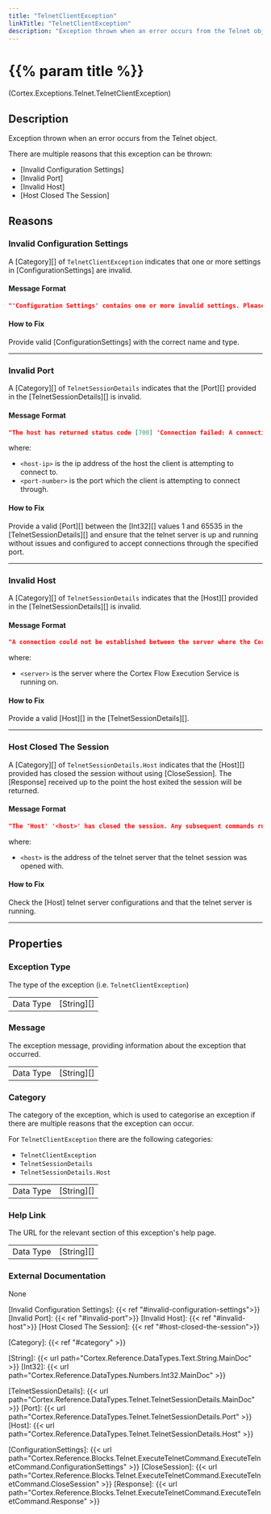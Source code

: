 ```yaml
---
title: "TelnetClientException"
linkTitle: "TelnetClientException"
description: "Exception thrown when an error occurs from the Telnet object."
---
```


# {{% param title %}}

<p class="namespace">(Cortex.Exceptions.Telnet.TelnetClientException)</p>

## Description

Exception thrown when an error occurs from the Telnet object.

There are multiple reasons that this exception can be thrown:

- [Invalid Configuration Settings]
- [Invalid Port]
- [Invalid Host]
- [Host Closed The Session]

## Reasons

### Invalid Configuration Settings

A [Category][] of `TelnetClientException` indicates that one or more settings in [ConfigurationSettings] are invalid.

#### Message Format

```json
"'Configuration Settings' contains one or more invalid settings. Please click the HelpLink for more information on how to fix this."
```

#### How to Fix

Provide valid [ConfigurationSettings] with the correct name and type.

***

### Invalid Port

A [Category][] of `TelnetSessionDetails` indicates that the [Port][] provided in the [TelnetSessionDetails][] is invalid.

#### Message Format

```json
"The host has returned status code [700] 'Connection failed: A connection attempt failed because the connected party did not properly respond after a period of time, or established connection failed because connected host has failed to respond. '<host-ip>':'<port-number>'."
```

where:

- `<host-ip>` is the ip address of the host the client is attempting to connect to.
- `<port-number>` is the port which the client is attempting to connect through.

#### How to Fix

Provide a valid [Port][] between the [Int32][] values 1 and 65535 in the [TelnetSessionDetails][] and ensure that the telnet server is up and running without issues and configured to accept connections through the specified port.

***

### Invalid Host

A [Category][] of `TelnetSessionDetails` indicates that the [Host][] provided in the [TelnetSessionDetails][] is invalid.

#### Message Format

```json
"A connection could not be established between the server where the Cortex Flow Execution Service is running ('<server>') and the host.\r\nPlease click the HelpLink for more information on how to fix this."
```

where:

- `<server>` is the server where the Cortex Flow Execution Service is running on.

#### How to Fix

Provide a valid [Host][] in the [TelnetSessionDetails][].

***

### Host Closed The Session

A [Category][] of `TelnetSessionDetails.Host` indicates that the [Host][] provided has closed the session without using [CloseSession]. The [Response] received up to the point the host exited the session will be returned.

#### Message Format

```json
"The 'Host' '<host>' has closed the session. Any subsequent commands run on the session will result in a new one being created.\r\nPlease click the HelpLink for more information on how to fix this."
```

where:

- `<host>` is the address of the telnet server that the telnet session was opened with.

#### How to Fix

Check the [Host] telnet server configurations and that the telnet server is running.

***

## Properties

### Exception Type

The type of the exception (i.e. `TelnetClientException`)

| | |
|-----------|------------|
| Data Type | [String][] |

### Message

The exception message, providing information about the exception that occurred.

| | |
|-----------|------------|
| Data Type | [String][] |

### Category

The category of the exception, which is used to categorise an exception if there are multiple reasons that the exception can occur.

For `TelnetClientException` there are the following categories:

- `TelnetClientException`
- `TelnetSessionDetails`
- `TelnetSessionDetails.Host`

| | |
|-----------|------------|
| Data Type | [String][] |

### Help Link

The URL for the relevant section of this exception's help page.

| | |
|-----------|------------|
| Data Type | [String][] |

### External Documentation

None

[Invalid Configuration Settings]: {{< ref "#invalid-configuration-settings">}}
[Invalid Port]: {{< ref "#invalid-port">}}
[Invalid Host]: {{< ref "#invalid-host">}}
[Host Closed The Session]: {{< ref "#host-closed-the-session">}}

[Category]: {{< ref "#category" >}}

[String]: {{< url path="Cortex.Reference.DataTypes.Text.String.MainDoc" >}}
[Int32]: {{< url path="Cortex.Reference.DataTypes.Numbers.Int32.MainDoc" >}}

[TelnetSessionDetails]: {{< url path="Cortex.Reference.DataTypes.Telnet.TelnetSessionDetails.MainDoc" >}}
[Port]: {{< url path="Cortex.Reference.DataTypes.Telnet.TelnetSessionDetails.Port" >}}
[Host]: {{< url path="Cortex.Reference.DataTypes.Telnet.TelnetSessionDetails.Host" >}}

[ConfigurationSettings]: {{< url path="Cortex.Reference.Blocks.Telnet.ExecuteTelnetCommand.ExecuteTelnetCommand.ConfigurationSettings" >}}
[CloseSession]: {{< url path="Cortex.Reference.Blocks.Telnet.ExecuteTelnetCommand.ExecuteTelnetCommand.CloseSession" >}}
[Response]: {{< url path="Cortex.Reference.Blocks.Telnet.ExecuteTelnetCommand.ExecuteTelnetCommand.Response" >}}
